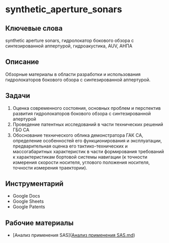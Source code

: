 # synthetic_aperture_sonars

## Ключевые слова
synthetic aperture sonars,  гидролокатор бокового обзора с синтезированной аппертурой, гидроакустика, AUV, АНПА


## Описание
Обзорные материалы в области разработки и использования гидролокаторов бокового обзора с синтезированной аппертурой. 

## Задачи 
1. Оценка современного состояния, основных проблем и перспектив развития гидролокаторов бокового обзора с синтезированной апертурой 
2. Проведение патентных исследований в части технических решений ГБО СА
3. Обоснование технического облика демонстратора ГАК СА, определение особенностей его функционирования и эксплуатации, предварительная оценка его тактико-технических и массогабаритных характеристик в части формирования требований к характеристикам бортовой системы навигации (к точности измерения скорости носителя, углового положения носителя, точности измерения траектории).

## Инструментарий
- Google Docs
- Google Sheets
- Google Patents

## Рабочие материалы

   - [Анализ применения SAS]([Анализ применения SAS.md](https://github.com/vepevo4ka/synthetic_aperture_sonars/blob/main/%D0%90%D0%BD%D0%B0%D0%BB%D0%B8%D0%B7%20%D0%BF%D1%80%D0%B8%D0%BC%D0%B5%D0%BD%D0%B5%D0%BD%D0%B8%D1%8F%20SAS.md))
